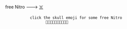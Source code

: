 free Nitro ---> [☠️](https://www.youtube.com/watch?v=xvFZjo5PgG0)
       
               click the skull emoji for some free Nitro
                      💯💯💯💯💯💯💯💯💯💯
